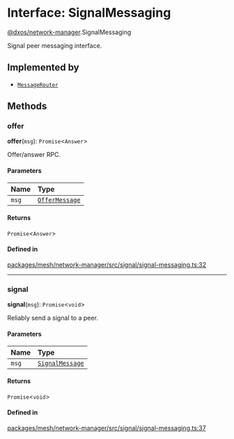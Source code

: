 # Interface: SignalMessaging

[@dxos/network-manager](../modules/dxos_network_manager.md).SignalMessaging

Signal peer messaging interface.

## Implemented by

- [`MessageRouter`](../classes/dxos_network_manager.MessageRouter.md)

## Methods

### offer

**offer**(`msg`): `Promise`<`Answer`\>

Offer/answer RPC.

#### Parameters

| Name | Type |
| :------ | :------ |
| `msg` | [`OfferMessage`](dxos_network_manager.OfferMessage.md) |

#### Returns

`Promise`<`Answer`\>

#### Defined in

[packages/mesh/network-manager/src/signal/signal-messaging.ts:32](https://github.com/dxos/dxos/blob/db8188dae/packages/mesh/network-manager/src/signal/signal-messaging.ts#L32)

___

### signal

**signal**(`msg`): `Promise`<`void`\>

Reliably send a signal to a peer.

#### Parameters

| Name | Type |
| :------ | :------ |
| `msg` | [`SignalMessage`](dxos_network_manager.SignalMessage.md) |

#### Returns

`Promise`<`void`\>

#### Defined in

[packages/mesh/network-manager/src/signal/signal-messaging.ts:37](https://github.com/dxos/dxos/blob/db8188dae/packages/mesh/network-manager/src/signal/signal-messaging.ts#L37)
